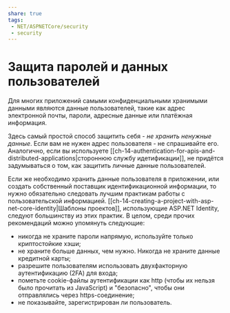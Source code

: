 ```yaml
---
share: true
tags:
 - NET/ASPNETCore/security
 - security
---
```

# Защита паролей и данных пользователей
Для многих приложений самыми конфиденциальными хранимыми данными являются данные пользователей, такие как адрес электронной почты, пароли, адресные данные или платёжная информация.

Здесь самый простой способ защитить себя - *не хранить ненужные данные*. Если вам не нужен адрес пользователя - не спрашивайте его. Аналогично, если вы используете [[ch-14-authentication-for-apis-and-distributed-applications|стороннюю службу идетификации]], не придётся задумываться о том, как защитить личные данные пользователей.

Если же необходимо хранить данные пользователя в приложении, или создать собственный поставщик идентификационной информации, то нужно обязательно следовать лучшим практикам работы с пользовательской информацией. [[ch-14-creating-a-project-with-asp-net-core-identity|Шаблоны проектов]], использующие ASP.NET Identity, следуют большинству из этих практик.
В целом, среди прочих рекомендаций можно упомянуть следующие:
- никогда не храните пароли напрямую, используйте только криптостойкие хэши;
- не храните больше данных, чем нужно. Никогда не храните данные кредитной карты;
- разрешите пользователям использовать двухфакторную аутентификацию (2FA) для входа;
- пометьте cookie-файлы аутентификации как http (чтобы их нельзя было прочитать из JavaScript) и "безопасно", чтобы они отправлялись через https-соединение;
- не показывайте, зарегистрирован ли пользователь.
